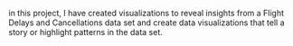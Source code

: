 in this project, I have created visualizations to reveal insights from a Flight Delays and Cancellations data set and create data visualizations that tell a story or highlight patterns in the data set.
